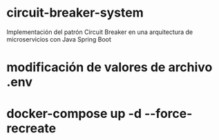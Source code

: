 # circuit-breaker-system
Implementación del patrón Circuit Breaker en una arquitectura de microservicios con Java Spring Boot

# modificación de valores de archivo .env
# docker-compose up -d --force-recreate